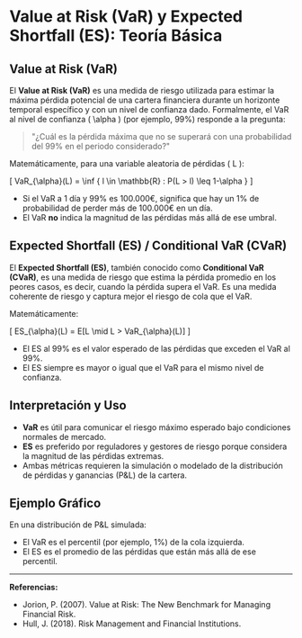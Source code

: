 # Value at Risk (VaR) y Expected Shortfall (ES): Teoría Básica

## Value at Risk (VaR)
El **Value at Risk (VaR)** es una medida de riesgo utilizada para estimar la máxima pérdida potencial de una cartera financiera durante un horizonte temporal específico y con un nivel de confianza dado. Formalmente, el VaR al nivel de confianza \( \alpha \) (por ejemplo, 99%) responde a la pregunta:

> "¿Cuál es la pérdida máxima que no se superará con una probabilidad del 99% en el periodo considerado?"

Matemáticamente, para una variable aleatoria de pérdidas \( L \):

\[
VaR_{\alpha}(L) = \inf \{ l \in \mathbb{R} : P(L > l) \leq 1-\alpha \}
\]

- Si el VaR a 1 día y 99% es 100.000€, significa que hay un 1% de probabilidad de perder más de 100.000€ en un día.
- El VaR **no** indica la magnitud de las pérdidas más allá de ese umbral.

## Expected Shortfall (ES) / Conditional VaR (CVaR)
El **Expected Shortfall (ES)**, también conocido como **Conditional VaR (CVaR)**, es una medida de riesgo que estima la pérdida promedio en los peores casos, es decir, cuando la pérdida supera el VaR. Es una medida coherente de riesgo y captura mejor el riesgo de cola que el VaR.

Matemáticamente:

\[
ES_{\alpha}(L) = E[L \mid L > VaR_{\alpha}(L)]
\]

- El ES al 99% es el valor esperado de las pérdidas que exceden el VaR al 99%.
- El ES siempre es mayor o igual que el VaR para el mismo nivel de confianza.

## Interpretación y Uso
- **VaR** es útil para comunicar el riesgo máximo esperado bajo condiciones normales de mercado.
- **ES** es preferido por reguladores y gestores de riesgo porque considera la magnitud de las pérdidas extremas.
- Ambas métricas requieren la simulación o modelado de la distribución de pérdidas y ganancias (P&L) de la cartera.

## Ejemplo Gráfico
En una distribución de P&L simulada:
- El VaR es el percentil (por ejemplo, 1%) de la cola izquierda.
- El ES es el promedio de las pérdidas que están más allá de ese percentil.

---

**Referencias:**
- Jorion, P. (2007). Value at Risk: The New Benchmark for Managing Financial Risk.
- Hull, J. (2018). Risk Management and Financial Institutions.
